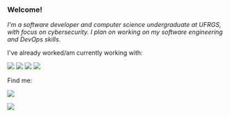 ### Welcome!

_I'm a software developer and computer science undergraduate at UFRGS, with focus on cybersecurity. I plan on working on my software engineering and DevOps skills._

I've already worked/am currently working with:

<img src="https://img.shields.io/badge/Ruby-CC342D?style=for-the-badge&logo=ruby&logoColor=white"/> <img src="https://img.shields.io/badge/PHP-777BB4?style=for-the-badge&logo=php&logoColor=white"/> <img src="https://img.shields.io/badge/Java-ED8B00?style=for-the-badge&logo=java&logoColor=white"/> <img src="https://img.shields.io/badge/Python-3776AB?style=for-the-badge&logo=python&logoColor=white"/>

Find me:

<a href="https://www.linkedin.com/in/tiago-magnus/"><img src="https://img.shields.io/badge/LinkedIn-0077B5?style=for-the-badge&logo=linkedin&logoColor=white" /></a>


<img src="https://github-readme-streak-stats.herokuapp.com/?user=tiagomagnusss" />
